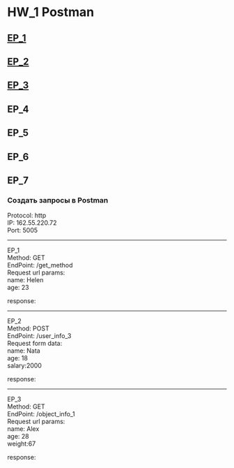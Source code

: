 # HW_1 Postman
## [EP_1](#EP_1)
## [EP_2](#EP_2)
## [EP_3](#EP_3)
## EP_4
## EP_5
## EP_6
## EP_7


### Создать запросы в Postman

Protocol: http  
IP: 162.55.220.72  
Port: 5005

---
<a name="EP_1">EP_1</a>  
Method: GET  
EndPoint: /get_method  
Request url params:  
name: Helen  
age: 23  

response:  

---
<a name="EP_2">EP_2</a>  
Method: POST  
EndPoint: /user_info_3  
Request form data:  
name: Nata  
age: 18   
salary:2000  

response:  

---
<a name="EP_3">EP_3</a>  
Method: GET  
EndPoint: /object_info_1  
Request url params:  
name: Alex  
age: 28   
weight:67  

response:  
